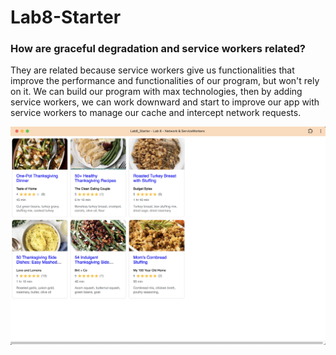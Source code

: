 # Lab8-Starter

### How are graceful degradation and service workers related? 

They are related because service workers give us functionalities that improve the performance and functionalities of our program, but won't rely on it. We can build our program with max technologies, then by adding service workers, we can work downward and start to improve our app with service workers to manage our cache and intercept network requests.


 ![screenshot](pwa.png) 